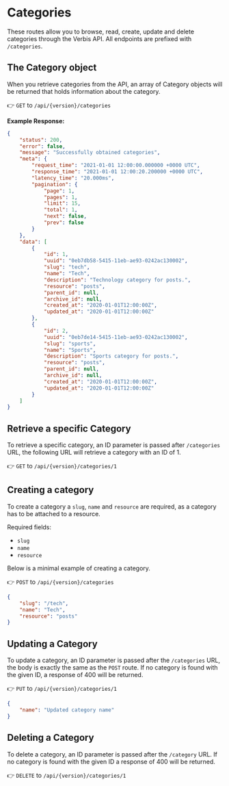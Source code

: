 # Categories

These routes allow you to browse, read, create, update and delete categories through the Verbis API. All endpoints are
prefixed with `/categories`.

## The Category object

When you retrieve categories from the API, an array of Category objects will be returned that holds information about
the category.

👉 `GET` to `/api/{version}/categories`

**Example Response:**

```json
{
	"status": 200,
	"error": false,
	"message": "Successfully obtained categories",
	"meta": {
		"request_time": "2021-01-01 12:00:00.000000 +0000 UTC",
		"response_time": "2021-01-01 12:00:20.200000 +0000 UTC",
		"latency_time": "20.000ms",
		"pagination": {
			"page": 1,
			"pages": 1,
			"limit": 15,
			"total": 1,
			"next": false,
			"prev": false
		}
	},
	"data": [
		{
			"id": 1,
			"uuid": "0eb7db58-5415-11eb-ae93-0242ac130002",
			"slug": "tech",
			"name": "Tech",
			"description": "Technology category for posts.",
			"resource": "posts",
			"parent_id": null,
			"archive_id": null,
			"created_at": "2020-01-01T12:00:00Z",
			"updated_at": "2020-01-01T12:00:00Z"
		},
		{
			"id": 2,
			"uuid": "0eb7de14-5415-11eb-ae93-0242ac130002",
			"slug": "sports",
			"name": "Sports",
			"description": "Sports category for posts.",
			"resource": "posts",
			"parent_id": null,
			"archive_id": null,
			"created_at": "2020-01-01T12:00:00Z",
			"updated_at": "2020-01-01T12:00:00Z"
		}
	]
}
```

## Retrieve a specific Category

To retrieve a specific category, an ID parameter is passed after `/categories` URL, the following URL will retrieve a
category with an ID of 1.

👉 `GET` to `/api/{version}/categories/1`

## Creating a category

To create a category a `slug`, `name` and `resource` are required, as a category has to be attached to a resource.

Required fields:

- `slug`
- `name`
- `resource`

Below is a minimal example of creating a category.

👉 `POST` to `/api/{version}/categories`

```json
{
	"slug": "/tech",
	"name": "Tech",
	"resource": "posts"
}
```

## Updating a Category

To update a category, an ID parameter is passed after the `/categories` URL, the body is exactly the same as the `POST`
route. If no category is found with the given ID, a response of 400 will be returned.

👉 `PUT` to `/api/{version}/categories/1`

```json
{
	"name": "Updated category name"
}
```

## Deleting a Category

To delete a category, an ID parameter is passed after the `/category` URL. If no category is found with the given ID a
response of 400 will be returned.

👉 `DELETE` to `/api/{version}/categories/1`